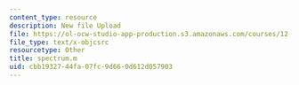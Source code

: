 ```yaml
---
content_type: resource
description: New file Upload
file: https://ol-ocw-studio-app-production.s3.amazonaws.com/courses/12-811-tropical-meteorology-spring-2011/cbb1932744fa07fc9d660d612d057903_spectrum.m
file_type: text/x-objcsrc
resourcetype: Other
title: spectrum.m
uid: cbb19327-44fa-07fc-9d66-0d612d057903
---
```

